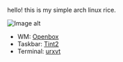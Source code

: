 hello!
this is my simple arch linux rice.

![Image alt](https://i.imgur.com/nMAT7Fy.png)

* WM: [Openbox](http://openbox.org/wiki/Main_Page)
* Taskbar: [Tint2](https://gitlab.com/o9000/tint2)
* Terminal: [urxvt](http://software.schmorp.de/pkg/rxvt-unicode.html)

